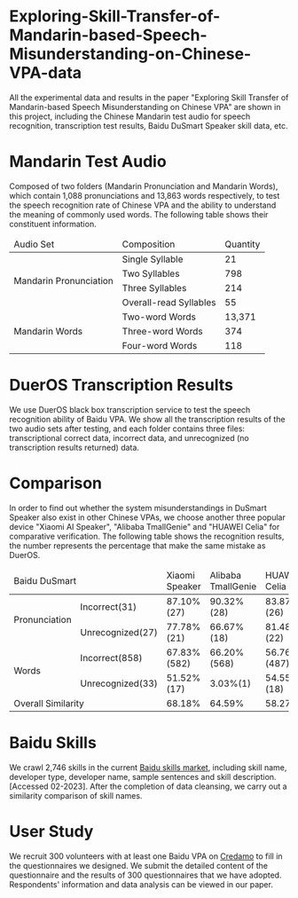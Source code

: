 # Exploring-Skill-Transfer-of-Mandarin-based-Speech-Misunderstanding-on-Chinese-VPA-data
All the experimental data and results in the paper "Exploring Skill Transfer of Mandarin-based Speech Misunderstanding on Chinese VPA" are shown in this project, including the Chinese Mandarin test audio for speech recognition, transcription test results, Baidu DuSmart Speaker skill data, etc.
# Mandarin Test Audio
Composed of two folders (Mandarin Pronunciation and Mandarin Words), which contain 1,088 pronunciations and 13,863 words respectively, to test the speech recognition rate of Chinese VPA and the ability to understand the meaning of commonly used words. The following table shows their constituent information.
<table>
<thead>
  <tr>
    <td>Audio Set</td>
    <td>Composition</td>
    <td>Quantity</td>
  </tr>
</thead>
<tbody>
  <tr>
    <td rowspan="4">Mandarin Pronunciation</td>
    <td>Single Syllable</td>
    <td>21</td>
  </tr>
  <tr>
    <td>Two Syllables</td>
    <td>798</td>
  </tr>
  <tr>
    <td>Three Syllables</td>
    <td>214</td>
  </tr>
  <tr>
    <td>Overall-read Syllables</td>
    <td>55</td>
  </tr>
  <tr>
    <td rowspan="3">Mandarin Words</td>
    <td>Two-word Words</td>
    <td>13,371</td>
  </tr>
  <tr>
    <td>Three-word Words</td>
    <td>374</td>
  </tr>
  <tr>
    <td>Four-word Words</td>
    <td>118</td>
  </tr>
</tbody>
</table>

# DuerOS Transcription Results
We use DuerOS black box transcription service to test the speech recognition ability of Baidu VPA. We show all the transcription results of the two audio sets after testing, and each folder contains three files: transcriptional correct data, incorrect data, and unrecognized (no transcription results returned) data.

# Comparison

In order to find out whether the system misunderstandings in DuSmart Speaker also exist in other Chinese VPAs, we choose another three popular device "Xiaomi AI Speaker", "Alibaba TmallGenie" and "HUAWEI Celia" for comparative verification. The following table shows the recognition results, the number represents the percentage that make the same mistake as DuerOS.

<table>
<thead>
  <tr>
    <td colspan="2">Baidu DuSmart</td>
    <td>Xiaomi Speaker</td>
    <td>Alibaba TmallGenie</td>
    <td>HUAWEI Celia</td>
  </tr>
</thead>
<tbody>
  <tr>
    <td rowspan="2">Pronunciation</td>
    <td>Incorrect(31)</td>
    <td>87.10%(27)</td>
    <td>90.32%(28)</td>
    <td>83.87%(26)</td>
  </tr>
  <tr>
    <td>Unrecognized(27)</td>
    <td>77.78%(21)</td>
    <td>66.67%(18)</td>
    <td>81.48%(22)</td>
  </tr>
  <tr>
    <td rowspan="2">Words</td>
    <td>Incorrect(858)</td>
    <td>67.83%(582)</td>
    <td>66.20%(568)</td>
    <td>56.76%(487)</td>
  </tr>
  <tr>
    <td>Unrecognized(33)</td>
    <td>51.52%(17)</td>
    <td>3.03%(1)</td>
    <td>54.55%(18)</td>
  </tr>
  <tr>
    <td colspan="2">Overall Similarity</td>
    <td>68.18%</td>
    <td>64.59%</td>
    <td>58.27%</td>
  </tr>
</tbody>
</table>

# Baidu Skills
We crawl 2,746 skills in the current [Baidu skills market](https://dumall.baidu.com/skill), including skill name, developer type, developer name, sample sentences and skill description. [Accessed 02-2023]. After the completion of data cleansing, we carry out a similarity comparison of skill names.

# User Study
We recruit 300 volunteers with at least one Baidu VPA on [Credamo](https://www.credamo.com//#/) to fill in the questionnaires we designed. We submit the detailed content of the questionnaire and the results of 300 questionnaires that we have adopted. Respondents' information and data analysis can be viewed in our paper.

